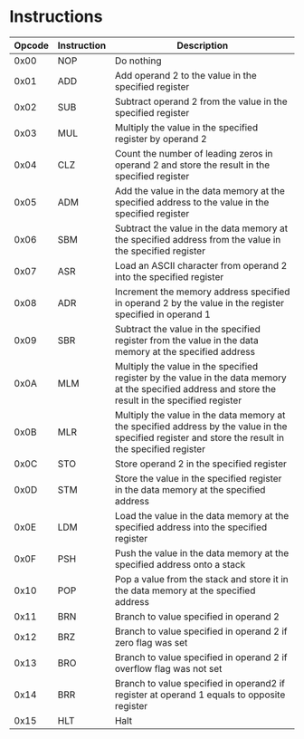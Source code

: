 # Instructions


| Opcode | Instruction | Description                                                                                                            |
|--------|-------------|------------------------------------------------------------------------------------------------------------------------|
| 0x00   | NOP         | Do nothing                                                                                                            |
| 0x01   | ADD         | Add operand 2 to the value in the specified register                                                                  |
| 0x02   | SUB         | Subtract operand 2 from the value in the specified register                                                           |
| 0x03   | MUL         | Multiply the value in the specified register by operand 2                                                             |
| 0x04   | CLZ         | Count the number of leading zeros in operand 2 and store the result in the specified register                        |
| 0x05   | ADM         | Add the value in the data memory at the specified address to the value in the specified register                     |
| 0x06   | SBM         | Subtract the value in the data memory at the specified address from the value in the specified register              |
| 0x07   | ASR         | Load an ASCII character from operand 2 into the specified register                                                    |
| 0x08   | ADR         | Increment the memory address specified in operand 2 by the value in the register specified in operand 1             |
| 0x09   | SBR         | Subtract the value in the specified register from the value in the data memory at the specified address            |
| 0x0A   | MLM         | Multiply the value in the specified register by the value in the data memory at the specified address and store the result in the specified register |
| 0x0B   | MLR         | Multiply the value in the data memory at the specified address by the value in the specified register and store the result in the specified register |
| 0x0C   | STO         | Store operand 2 in the specified register                                                                            |
| 0x0D   | STM         | Store the value in the specified register in the data memory at the specified address                               |
| 0x0E   | LDM         | Load the value in the data memory at the specified address into the specified register                              |
| 0x0F   | PSH         | Push the value in the data memory at the specified address onto a stack                                             |
| 0x10   | POP         | Pop a value from the stack and store it in the data memory at the specified address                                |
| 0x11   | BRN         | Branch to value specified in operand 2                                                                              |
| 0x12   | BRZ         | Branch to value specified in operand 2 if zero flag was set                                                         |
| 0x13   | BRO         | Branch to value specified in operand 2 if overflow flag was not set                                                  |
| 0x14   | BRR         | Branch to value specified in operand2 if register at operand 1 equals to opposite register                                                                                                                |
| 0x15   | HLT         | Halt                                                                                                                |
 